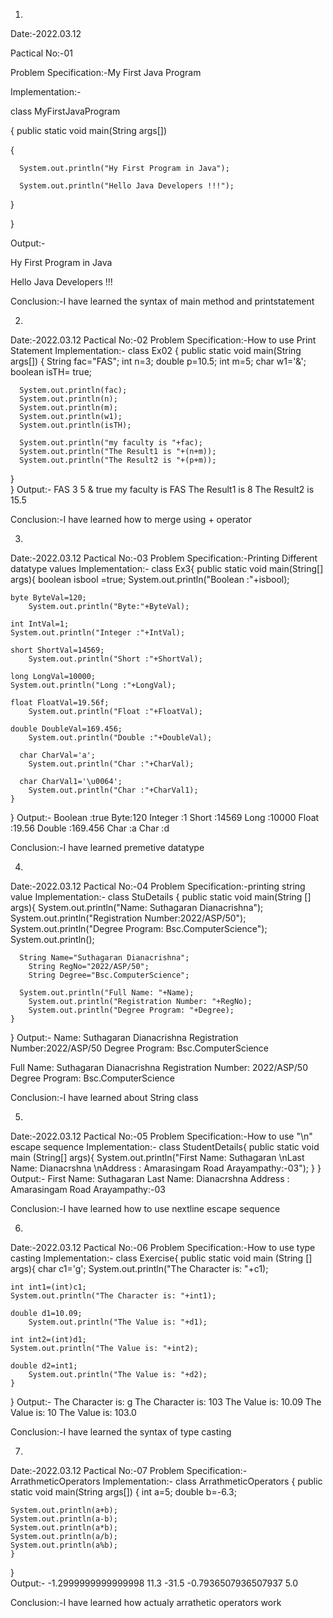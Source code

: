 01.
Date:-2022.03.12

Pactical No:-01 

Problem Specification:-My First Java Program

Implementation:-

class MyFirstJavaProgram

{
   public static void main(String args[])

   {

      System.out.println("Hy First Program in Java");

	  System.out.println("Hello Java Developers !!!");

   }	  

}

Output:-

Hy First Program in Java

Hello Java Developers !!!

Conclusion:-I have learned the syntax of main method and printstatement

02.
Date:-2022.03.12
Pactical No:-02
Problem Specification:-How to use Print Statement
Implementation:-
class Ex02
{
   public static void main(String args[])
   {
	  String fac="FAS";
      int n=3;
      double p=10.5;
	  int m=5;
      char w1='&';
      boolean isTH= true;
	  
      System.out.println(fac);
	  System.out.println(n);
	  System.out.println(m);
	  System.out.println(w1);
	  System.out.println(isTH);
	  
	  System.out.println("my faculty is "+fac);
	  System.out.println("The Result1 is "+(n+m));
	  System.out.println("The Result2 is "+(p+m));
   }	  
}
Output:-
FAS
3
5
&
true
my faculty is FAS
The Result1 is 8
The Result2 is 15.5

Conclusion:-I have learned how to merge using + operator 

03.
Date:-2022.03.12
Pactical No:-03
Problem Specification:-Printing Different datatype values
Implementation:-
class Ex3{
	public static void main(String[] args){
		boolean isbool =true;
		System.out.println("Boolean :"+isbool);
		
    byte ByteVal=120;
		System.out.println("Byte:"+ByteVal);

    int IntVal=1;
    System.out.println("Integer :"+IntVal);

    short ShortVal=14569;
		System.out.println("Short :"+ShortVal);
		
    long LongVal=10000;	
    System.out.println("Long :"+LongVal);

    float FloatVal=19.56f;
		System.out.println("Float :"+FloatVal);

  	double DoubleVal=169.456;
		System.out.println("Double :"+DoubleVal);
		
	  char CharVal='a';
		System.out.println("Char :"+CharVal);
		
	  char CharVal1='\u0064';
		System.out.println("Char :"+CharVal1);
	}
}
Output:-
Boolean :true
Byte:120
Integer :1
Short :14569
Long :10000
Float :19.56
Double :169.456
Char :a
Char :d

Conclusion:-I have learned premetive datatype

04.
Date:-2022.03.12
Pactical No:-04
Problem Specification:-printing string value
Implementation:-
class StuDetails {
	public static void main(String [] args){
		System.out.println("Name: Suthagaran Dianacrishna");
		System.out.println("Registration Number:2022/ASP/50");
		System.out.println("Degree Program: Bsc.ComputerScience");
		System.out.println();
		
	  String Name="Suthagaran Dianacrishna";
		String RegNo="2022/ASP/50";
		String Degree="Bsc.ComputerScience";
		
	  System.out.println("Full Name: "+Name);
		System.out.println("Registration Number: "+RegNo);
		System.out.println("Degree Program: "+Degree);
	}
}
Output:-
Name: Suthagaran Dianacrishna
Registration Number:2022/ASP/50
Degree Program: Bsc.ComputerScience

Full Name: Suthagaran Dianacrishna
Registration Number: 2022/ASP/50
Degree Program: Bsc.ComputerScience

Conclusion:-I have learned about String class

05.
Date:-2022.03.12
Pactical No:-05
Problem Specification:-How to use "\n" escape sequence
Implementation:-
class StudentDetails{
	public static void main (String[] args){
		System.out.println("First Name: Suthagaran \nLast Name: Dianacrshna \nAddress : Amarasingam Road Arayampathy:-03");
	}
}
Output:-
First Name: Suthagaran
Last Name: Dianacrshna
Address : Amarasingam Road Arayampathy:-03

Conclusion:-I have learned how to use nextline escape sequence

06.
Date:-2022.03.12
Pactical No:-06
Problem Specification:-How to use type casting
Implementation:-
class Exercise{
	public static void main (String [] args){
		char c1='g';
		System.out.println("The Character is: "+c1);

    int int1=(int)c1;
    System.out.println("The Character is: "+int1);

    double d1=10.09;
		System.out.println("The Value is: "+d1);
		
    int int2=(int)d1;	
    System.out.println("The Value is: "+int2);

    double d2=int1;
		System.out.println("The Value is: "+d2);
	}
}
Output:-
The Character is: g
The Character is: 103
The Value is: 10.09
The Value is: 10
The Value is: 103.0

Conclusion:-I have learned the syntax of type casting

07.
Date:-2022.03.12
Pactical No:-07
Problem Specification:-ArrathmeticOperators
Implementation:-
class ArrathmeticOperators
{
	public static void main(String args[])
	{
	int a=5;
	double b=-6.3;
	
	System.out.println(a+b);
	System.out.println(a-b);
	System.out.println(a*b);
	System.out.println(a/b);
	System.out.println(a%b);
	}
}	
Output:-
-1.2999999999999998
11.3
-31.5
-0.7936507936507937
5.0

Conclusion:-I have learned how actualy arrathetic operators work

